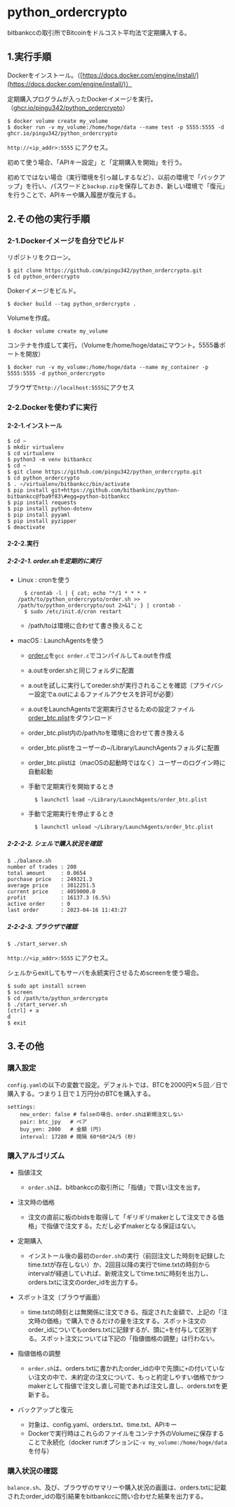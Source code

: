 # python_ordercrypto

bitbankccの取引所でBitcoinをドルコスト平均法で定期購入する。
　
　
## 1.実行手順

Dockerをインストール。（[https://docs.docker.com/engine/install/](https://docs.docker.com/engine/install/)）

定期購入プログラムが入ったDockerイメージを実行。（[ghcr.io/pingu342/python_ordercrypto](https://github.com/pingu342/python_ordercrypto/pkgs/container/python_ordercrypto)）

    $ docker volume create my_volume
    $ docker run -v my_volume:/home/hoge/data --name test -p 5555:5555 -d ghcr.io/pingu342/python_ordercrypto

`http://<ip_addr>:5555` にアクセス。

初めて使う場合、「APIキー設定」と「定期購入を開始」を行う。

初めてではない場合（実行環境を引っ越しするなど）、以前の環境で「バックアップ」を行い、パスワードと`backup.zip`を保存しておき、新しい環境で「復元」を行うことで、APIキーや購入履歴が復元する。

## 2.その他の実行手順

### 2-1.Dockerイメージを自分でビルド

リポジトリをクローン。

    $ git clone https://github.com/pingu342/python_ordercrypto.git
    $ cd python_ordercrypto

Dokerイメージをビルド。

    $ docker build --tag python_ordercrypto .

Volumeを作成。

    $ docker volume create my_volume

コンテナを作成して実行。（Volumeを/home/hoge/dataにマウント。5555番ポートを開放）

    $ docker run -v my_volume:/home/hoge/data --name my_container -p 5555:5555 -d python_ordercrypto

ブラウザで`http://localhost:5555`にアクセス

### 2-2.Dockerを使わずに実行

#### 2-2-1.インストール

    $ cd ~
    $ mkdir virtualenv
    $ cd virtualenv
    $ python3 -m venv bitbankcc
    $ cd ~
    $ git clone https://github.com/pingu342/python_ordercrypto.git
    $ cd python_ordercrypto
    $ . ~/virtualenv/bitbankcc/bin/activate
    $ pip install git+https://github.com/bitbankinc/python-bitbankcc@fba9f83\#egg=python-bitbankcc
    $ pip install requests
    $ pip install python-dotenv
    $ pip install pyyaml
    $ pip install pyzipper
    $ deactivate
    
#### 2-2-2.実行

##### 2-2-2-1. order.shを定期的に実行

- Linux : cronを使う

        $ crontab -l | { cat; echo "*/1 * * * * /path/to/python_ordercrypto/order.sh >> /path/to/python_ordercrypto/out 2>&1"; } | crontab -
        $ sudo /etc/init.d/cron restart

    - /path/toは環境に合わせて書き換えること

- macOS : LaunchAgentsを使う

    - [order.c](https://github.com/pingu342/python_ordercrypto/blob/master/order.c)を`gcc order.c`でコンパイルしてa.outを作成
    - a.outをorder.shと同じフォルダに配置
    - a.outを試しに実行してoreder.shが実行されることを確認（プライバシー設定でa.outによるファイルアクセスを許可が必要）
    - a.outをLaunchAgentsで定期実行させるための設定ファイル[order_btc.plist](https://github.com/pingu342/python_ordercrypto/blob/master/macos/order_btc.plist)をダウンロード
    - order_btc.plist内の/path/toを環境に合わせて書き換える
    - order_btc.plistをユーザーの~/Library/LaunchAgentsフォルダに配置
    - order_btc.plistは（macOSの起動時ではなく）ユーザーのログイン時に自動起動
    - 手動で定期実行を開始するとき
    
            $ launchctl load ~/Library/LaunchAgents/order_btc.plist 

    - 手動で定期実行を停止するとき
    
            $ launchctl unload ~/Library/LaunchAgents/order_btc.plist 

##### 2-2-2-2. シェルで購入状況を確認

    $ ./balance.sh
    number of trades : 200
    total amount     : 0.0654
    purchase price   : 249321.3
    average price    : 3812251.5
    current price    : 4059000.0
    profit           : 16137.3 (6.5%)
    active order     : 0
    last order       : 2023-04-16 11:43:27

##### 2-2-2-3. ブラウザで確認

    $ ./start_server.sh
    
`http://<ip_addr>:5555` にアクセス。

シェルからexitしてもサーバを永続実行させるためscreenを使う場合。

    $ sudo apt install screen
    $ screen
    $ cd /path/to/python_ordercrypto
    $ ./start_server.sh
    [ctrl] + a
    d
    $ exit

## 3.その他

### 購入設定

`config.yaml`の以下の変数で設定。デフォルトでは、BTCを2000円✕５回／日で購入する。つまり１日で１万円分のBTCを購入する。

    settings:
        new_order: false # falseの場合、order.shは新規注文しない
        pair: btc_jpy   # ペア
        buy_yen: 2000   # 金額 (円)
        interval: 17280 # 間隔 60*60*24/5 (秒)

### 購入アルゴリズム

- 指値注文
    - `order.sh`は、bitbankccの取引所に「指値」で買い注文を出す。

- 注文時の価格
    - 注文の直前に板のbidsを取得して「ギリギリmakerとして注文できる価格」で指値で注文する。ただし必ずmakerとなる保証はない。

- 定期購入
    - インストール後の最初の`order.sh`の実行（前回注文した時刻を記録したtime.txtが存在しない）か、2回目以降の実行でtime.txtの時刻からintervalが経過していれば、新規注文してtime.txtに時刻を出力し、orders.txtに注文のorder_idを出力する。

- スポット注文（ブラウザ画面）
    - time.txtの時刻とは無関係に注文できる。指定された金額で、上記の「注文時の価格」で購入できるだけの量を注文する。スポット注文のorder_idについてもorders.txtに記録するが、頭に`+`を付与して区別する。スポット注文については下記の「指値価格の調整」は行わない。

- 指値価格の調整
    - `order.sh`は、orders.txtに書かれたorder_idの中で先頭に`+`の付いていない注文の中で、未約定の注文について、もっと約定しやすい価格でかつmakerとして指値で注文し直し可能であれば注文し直し、orders.txtを更新する。

- バックアップと復元
    - 対象は、config.yaml、orders.txt、time.txt、APIキー
    - Dockerで実行時はこれらのファイルをコンテナ外のVolumeに保存することで永続化（docker runオプションに`-v my_volume:/home/hoge/data`を付与）

### 購入状況の確認

`balance.sh`、及び、ブラウザのサマリーや購入状況の画面は、orders.txtに記載されたorder_idの取引結果をbitbankccに問い合わせた結果を出力する。
